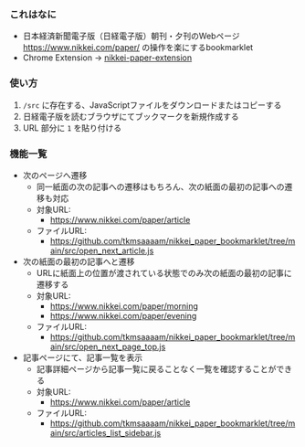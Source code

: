 ### これはなに
- 日本経済新聞電子版（日経電子版）朝刊・夕刊のWebページ https://www.nikkei.com/paper/ の操作を楽にするbookmarklet
- Chrome Extension -> [nikkei-paper-extension](https://github.com/tkmsaaaam/nikkei-paper-extension)

### 使い方
1. `/src` に存在する、JavaScriptファイルをダウンロードまたはコピーする
2. 日経電子版を読むブラウザにてブックマークを新規作成する
3. URL 部分に `1` を貼り付ける

### 機能一覧
- 次のページへ遷移
  - 同一紙面の次の記事への遷移はもちろん、次の紙面の最初の記事への遷移も対応
  - 対象URL:
    - https://www.nikkei.com/paper/article
  - ファイルURL: 
    - https://github.com/tkmsaaaam/nikkei_paper_bookmarklet/tree/main/src/open_next_article.js
- 次の紙面の最初の記事へと遷移
  - URLに紙面上の位置が渡されている状態でのみ次の紙面の最初の記事に遷移する
  - 対象URL: 
    - https://www.nikkei.com/paper/morning
    - https://www.nikkei.com/paper/evening
  - ファイルURL: 
    - https://github.com/tkmsaaaam/nikkei_paper_bookmarklet/tree/main/src/open_next_page_top.js
- 記事ページにて、記事一覧を表示
  - 記事詳細ページから記事一覧に戻ることなく一覧を確認することができる
  - 対象URL:
    - https://www.nikkei.com/paper/article
  - ファイルURL: 
    - https://github.com/tkmsaaaam/nikkei_paper_bookmarklet/tree/main/src/articles_list_sidebar.js  
